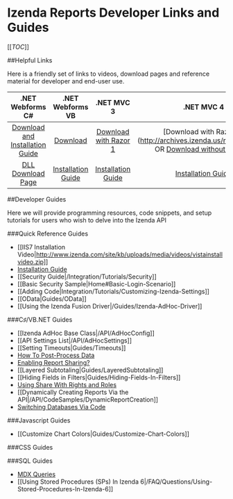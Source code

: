 # Izenda Reports Developer Links and Guides

[[_TOC_]]

##Helpful Links

Here is a friendly set of links to videos, download pages and reference material for developer and end-user use.

| .NET Webforms C#          | .NET Webforms VB          | .NET MVC 3                | .NET MVC 4                |
| :-----------------------: | :-----------------------: | :-----------------------: | :-----------------------: |
| [Download and Installation Guide](http://www.izenda.com/Site/DownloadComplete.aspx?msgId=3) | [Download](http://archives.izenda.us/ri/webforms-vb.zip)|[Download with Razor 1](ftp://izenda:reports@dev5.izenda.com/Mvc3Razor1CS.zip) | [Download with Razor 2] (http://archives.izenda.us/ri/mvc4r2.zip) OR [Download without Razor 2](ftp://izenda:reports@dev5.izenda.com/Mvc4CS.zip)|
| [DLL Download Page](http://www.izenda.com/Site/pages/download.aspx) | [Installation Guide](http://www.izenda.com/Site/DownloadComplete.aspx?msgId=3)|[Installation Guide](http://kb.izenda.com/docs/mvc-installation/) | [Installation Guide](http://kb.izenda.com/docs/mvc-installation/)|

##Developer Guides

Here we will provide programming resources, code snippets, and setup tutorials for users who wish to delve into the Izenda API

###Quick Reference Guides

* [[IIS7 Installation Video|http://www.izenda.com/site/kb/uploads/media/videos/vistainstallvideo.zip]]
* [Installation Guide](/Integration/Tutorials/Installing-Izenda)
* [[Security Guide|/Integration/Tutorials/Security]]
* [[Basic Security Sample|Home#Basic-Login-Scenario]]
* [[Adding Code|Integration/Tutorials/Customizing-Izenda-Settings]]
* [[OData|Guides/OData]]
* [[Using the Izenda Fusion Driver|/Guides/Izenda-AdHoc-Driver]]

###C♯/VB.NET Guides

* [[Izenda AdHoc Base Class|/API/AdHocConfig]]
* [[API Settings List|/API/AdHocSettings]]
* [[Setting Timeouts|Guides/Timeouts]]
* [How To Post-Process Data](/FAQ/ProcessDataSet)
* [Enabling Report Sharing?](/FAQ/Questions/How-do-I-enable-basic-report-sharing)
* [[Layered Subtotaling|Guides/LayeredSubtotaling]]
* [[Hiding Fields in Filters|Guides/Hiding-Fields-In-Filters]]
* [Using Share With Rights and Roles](/API/CodeSamples/)
* [[Dynamically Creating Reports Via the API|/API/CodeSamples/DynamicReportCreation]]
* [Switching Databases Via Code](http://www.izenda.com/Site/KB/CodeSamples/Switching-databases-via-code?) 


###Javascript Guides

* [[Customize Chart Colors|Guides/Customize-Chart-Colors]]

###CSS Guides

###SQL Guides

* [MDX Queries](http://www.izenda.com/Site/KB/CodeSamples/Pulling-Data-From-Analysis-Services-Cubes)
* [[Using Stored Procedures (SPs) In Izenda 6|/FAQ/Questions/Using-Stored-Procedures-In-Izenda-6]]